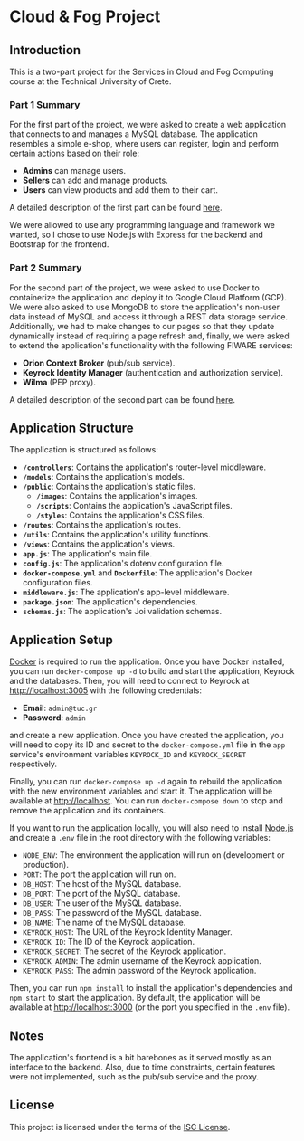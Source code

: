 # Cloud & Fog Project

## Introduction

This is a two-part project for the Services in Cloud and Fog Computing course at the Technical University of Crete.

### Part 1 Summary

For the first part of the project, we were asked to create a web application that connects to and manages a MySQL database. The application resembles a simple e-shop, where users can register, login and perform certain actions based on their role:

- **Admins** can manage users.
- **Sellers** can add and manage products.
- **Users** can view products and add them to their cart.

A detailed description of the first part can be found [here](part-1.pdf).

We were allowed to use any programming language and framework we wanted, so I chose to use Node.js with Express for the backend and Bootstrap for the frontend.

### Part 2 Summary

For the second part of the project, we were asked to use Docker to containerize the application and deploy it to Google Cloud Platform (GCP). We were also asked to use MongoDB to store the application's non-user data instead of MySQL and access it through a REST data storage service. Additionally, we had to make changes to our pages so that they update dynamically instead of requiring a page refresh and, finally, we were asked to extend the application's functionality with the following FIWARE services:

- **Orion Context Broker** (pub/sub service).
- **Keyrock Identity Manager** (authentication and authorization service).
- **Wilma** (PEP proxy).

A detailed description of the second part can be found [here](part-2.pdf).

## Application Structure

The application is structured as follows:

- **`/controllers`**: Contains the application's router-level middleware.
- **`/models`**: Contains the application's models.
- **`/public`**: Contains the application's static files.
  - **`/images`**: Contains the application's images.
  - **`/scripts`**: Contains the application's JavaScript files.
  - **`/styles`**: Contains the application's CSS files.
- **`/routes`**: Contains the application's routes.
- **`/utils`**: Contains the application's utility functions.
- **`/views`**: Contains the application's views.
- **`app.js`**: The application's main file.
- **`config.js`**: The application's dotenv configuration file.
- **`docker-compose.yml`** and **`Dockerfile`**: The application's Docker configuration files.
- **`middleware.js`**: The application's app-level middleware.
- **`package.json`**: The application's dependencies.
- **`schemas.js`**: The application's Joi validation schemas.

## Application Setup

[Docker](https://www.docker.com/) is required to run the application. Once you have Docker installed, you can run `docker-compose up -d` to build and start the application, Keyrock and the databases. Then, you will need to connect to Keyrock at <http://localhost:3005> with the following credentials:

- **Email**: `admin@tuc.gr`
- **Password**: `admin`

and create a new application. Once you have created the application, you will need to copy its ID and secret to the `docker-compose.yml` file in the `app` service's environment variables `KEYROCK_ID` and `KEYROCK_SECRET` respectively.

Finally, you can run `docker-compose up -d` again to rebuild the application with the new environment variables and start it. The application will be available at <http://localhost>. You can run `docker-compose down` to stop and remove the application and its containers.

If you want to run the application locally, you will also need to install [Node.js](https://nodejs.org/) and create a `.env` file in the root directory with the following variables:

- `NODE_ENV`: The environment the application will run on (development or production).
- `PORT`: The port the application will run on.
- `DB_HOST`: The host of the MySQL database.
- `DB_PORT`: The port of the MySQL database.
- `DB_USER`: The user of the MySQL database.
- `DB_PASS`: The password of the MySQL database.
- `DB_NAME`: The name of the MySQL database.
- `KEYROCK_HOST`: The URL of the Keyrock Identity Manager.
- `KEYROCK_ID`: The ID of the Keyrock application.
- `KEYROCK_SECRET`: The secret of the Keyrock application.
- `KEYROCK_ADMIN`: The admin username of the Keyrock application.
- `KEYROCK_PASS`: The admin password of the Keyrock application.

Then, you can run `npm install` to install the application's dependencies and `npm start` to start the application. By default, the application will be available at <http://localhost:3000> (or the port you specified in the `.env` file).

## Notes

The application's frontend is a bit barebones as it served mostly as an interface to the backend. Also, due to time constraints, certain features were not implemented, such as the pub/sub service and the proxy.

## License

This project is licensed under the terms of the [ISC License](https://opensource.org/licenses/ISC).
